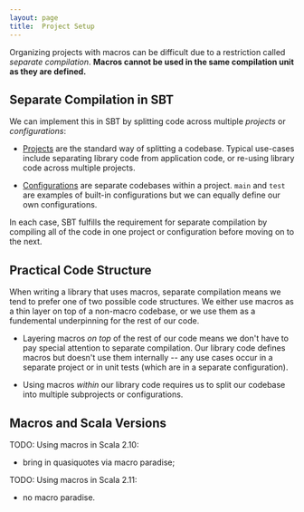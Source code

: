 ```yaml
---
layout: page
title:  Project Setup
---
```


Organizing projects with macros can be difficult due to a restriction called *separate compilation*. **Macros cannot be used in the same compilation unit as they are defined.**

## Separate Compilation in SBT

We can implement this in SBT by splitting code across multiple *projects* or *configurations*:

- [Projects] are the standard way of splitting a codebase. Typical use-cases include separating library code from application code, or re-using library code across multiple projects.

- [Configurations] are separate codebases within a project. `main` and `test` are examples of built-in configurations but we can equally define our own configurations.

In each case, SBT fulfills the requirement for separate compilation by compiling all of the code in one project or configuration before moving on to the next.

[projects]:       http://www.scala-sbt.org/0.13.2/docs/Getting-Started/Multi-Project.html
[configurations]: http://www.scala-sbt.org/0.12.1/docs/Dormant/Configurations.html

## Practical Code Structure

When writing a library that uses macros, separate compilation means we tend to prefer one of two possible code structures. We either use macros as a thin layer on top of a non-macro codebase, or we use them as a fundemental underpinning for the rest of our code.

 - Layering macros *on top* of the rest of our code means we don't have to pay special attention to separate compilation. Our library code defines macros but doesn't use them internally -- any use cases occur in a separate project or in unit tests (which are in a separate configuration).

 - Using macros *within* our library code requires us to split our codebase into multiple subprojects or configurations.

## Macros and Scala Versions

TODO: Using macros in Scala 2.10:
 - bring in quasiquotes via macro paradise;

TODO: Using macros in Scala 2.11:
 - no macro paradise.
